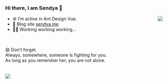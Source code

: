 ### Hi there, I am Sendya 👋

<img align="right" src="https://visitor-badge.glitch.me/badge?page_id=sendya" />

- ⚙️ I’m active in Ant Design Vue.
- 👋 Blog site [sendya.me](https://sendya.me/)
- 👴🏻 Working working working...

<br/>
<br/>
 😄 Don’t forget.<br>
Always, somewhere, someone is fighting for you.<br/>
As long as you remember her, you are not alone.<br/><br/>

 <br/>
 <a href="https://github.com/anuraghazra/github-readme-stats" title="Sendya's Github Stars">
  <img align="center" src="https://github-readme-stats.vercel.app/api?username=sendya&count_private=true&hide=issues&line_height=24&hide_title=true" />
 </a>

